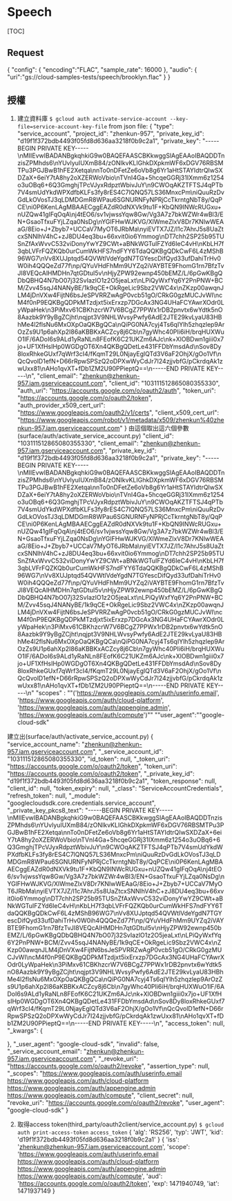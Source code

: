 # Speech

[TOC]

## Request

{
  "config": {
      "encoding":"FLAC",
      "sample_rate": 16000
  },
  "audio": {
      "uri":"gs://cloud-samples-tests/speech/brooklyn.flac"
  }
}

## 授權

1. 建立資料庫
`$ gcloud auth activate-service-account --key-file=service-account-key-file`
from json file:
{
  "type": "service_account",
  "project_id": "zhenkun-957",
  "private_key_id": "d19f1f372bdb4493f05fd8d636aa3218f0b9c2a1",
  "private_key": "-----BEGIN PRIVATE KEY-----\nMIIEvwIBADANBgkqhkiG9w0BAQEFAASCBKkwggSlAgEAAoIBAQDDTnzisZPMhds6\nYUvlyuIUXmB84/zONIkvKLIGhkDXpkmWF6xDGV76RBSMTPu3PGJBwB1hFE2Xetqa\nnTo0nDFetZe6oVb8g6Yr1aHtSTAYIdtrQIwSXDZaX+6eiY7tA8hy2oXZERWoVbio\nTVnI4Ga+5hcqeGGRj31IXmm6z1254o3uOBq6+6Q3GmghjTPcVJyxRdpztWbivJuY\n9CWOqAKZTFTSJ4qPTb7V4smUdYkdWPXdfbKLFs3fy8rES4C7lQNQ57LS36MnxcPm\niQuuRzDvGdLkOVosTJ3qLDMDGmR8WPau6SGNURNFyNPRjCcTkrntgNbT8y/QqPCE\ni0P6KenLAgMBAAECggEAZdR0dNXVk9tu1F+KbQN9INWcRUGxu+nUZQw41gIFqOqA\nj4tEO6/sv1vjwssYqw8Gw/Vg3A7z7bkWZWr4wBl3/EN+GsaoTfxuFYjLZqa0NsDg\nYGlFHwWJKVG/XlWmeZlxV8Dr7KNlwWEAaG/8Eio+J+Zbyb7+UCCaV7MyOT6JRbMa\nyiEVTX7JZ/l1c7AhrJ5s8UaZtcxSNNlhV4hC+zJ8DU4eq3bu+66xvit0io6Ymmog\nDT7chh2SP25b95TUSnZfAxWvvC532viDonyYwYZ9CWt+aBNkWGTuIFZYd6IeC4vH\nKbLH7f3qbLVFrFQZKQb0urCumWkHFS7ndFYY6TdaQQKBgQDkCwF6L4zMShB96WG7\nVv8XUJptqd54QVWtlVdeYgdN7TGYescDifQyd33ufDahiTrHv0W0ih4QQQeZd77f\np/QYuVHdFhMm9UYZq2iVAYBTE9FhomG1rn7BfzTvJI8VEQcAlHMDHn7qtGDtuI5v\nHjyZPW92ewnp450bEMZ/L/6pGwKBgQDbQBHQ4N7bO07j32SvIazlO1z2O5jeaLxt\nLPiQyWxfYq6Y2PnPNW+BCM/Zvv45sqJ4NANyBE/1k9qCE+OkRgeLic9Sbz2VWC4x\nZKzp00awqnJLM4jDnVXw4FijtN6bsJeSPVRRZwAgP0vcb51gO/CRkG0gzMUCJvWI\ncM4f0nP9EQKBgQDPkMTzdjxt5ixErxzp7DGcAx3NG4UHaFCYAwrXOdr0LyWpaHek\n3PiMxv61CBKhzcrW7V6BCgZ7PPWx1rDB2pnvtx6wYdtk5nO8Aazbk9Y9yBgZCjht\nqjpt3V9NHLWvsyPwfy6AdE2JTE29kvLyaU83HBhMe4l2flsNu6MxOXpOaQKBgQCa\nQiPG0NA7cyj4Ts6qIYlh5zhqzlep9ArOzZs9U1p6ahXp2I86aKBBKxACZcy8j6Cb\n7gyWhc40PIi6iH/brqHUXWuO1lF/6ADoI6s9ALd1yRaNLn8FEofK6C21UKZm6AJc\nk+XlOBDwn1giii0x7jo+UF1XfHsIHp0WGDgOT6Xn4QKBgQDetLe431FFDbYmsdAd\nSov8Dy8loxRhkeGUxf7qWrf3cI4/fKqmT29L0NjayEglQTd3V6aF2OhjX/gOo1Vf\nQcQvolD1efN+D66rRpwSPSzQ2oDPXwWyCdJr7I24zjjvbfG/pCkrdqAk1zwUxx81\nAHo1qvXT+fDb1ZM2U90PPieptQ==\n-----END PRIVATE KEY-----\n",
  "client_email": "<zhenkun@zhenkun-957.iam.gserviceaccount.com>",
  "client_id": "103111512865080355330",
  "auth_uri": "<https://accounts.google.com/o/oauth2/auth>",
  "token_uri": "<https://accounts.google.com/o/oauth2/token>",
  "auth_provider_x509_cert_url": "<https://www.googleapis.com/oauth2/v1/certs>",
  "client_x509_cert_url": "<https://www.googleapis.com/robot/v1/metadata/x509/zhenkun%40zhenkun-957.iam.gserviceaccount.com>"
}
由這個取出這六個參數(surface/auth/activate_service_account.py)
  "client_id": "103111512865080355330",
  "client_email": "<zhenkun@zhenkun-957.iam.gserviceaccount.com>",
  "private_key_id": "d19f1f372bdb4493f05fd8d636aa3218f0b9c2a1",
  "private_key": "-----BEGIN PRIVATE KEY-----\nMIIEvwIBADANBgkqhkiG9w0BAQEFAASCBKkwggSlAgEAAoIBAQDDTnzisZPMhds6\nYUvlyuIUXmB84/zONIkvKLIGhkDXpkmWF6xDGV76RBSMTPu3PGJBwB1hFE2Xetqa\nnTo0nDFetZe6oVb8g6Yr1aHtSTAYIdtrQIwSXDZaX+6eiY7tA8hy2oXZERWoVbio\nTVnI4Ga+5hcqeGGRj31IXmm6z1254o3uOBq6+6Q3GmghjTPcVJyxRdpztWbivJuY\n9CWOqAKZTFTSJ4qPTb7V4smUdYkdWPXdfbKLFs3fy8rES4C7lQNQ57LS36MnxcPm\niQuuRzDvGdLkOVosTJ3qLDMDGmR8WPau6SGNURNFyNPRjCcTkrntgNbT8y/QqPCE\ni0P6KenLAgMBAAECggEAZdR0dNXVk9tu1F+KbQN9INWcRUGxu+nUZQw41gIFqOqA\nj4tEO6/sv1vjwssYqw8Gw/Vg3A7z7bkWZWr4wBl3/EN+GsaoTfxuFYjLZqa0NsDg\nYGlFHwWJKVG/XlWmeZlxV8Dr7KNlwWEAaG/8Eio+J+Zbyb7+UCCaV7MyOT6JRbMa\nyiEVTX7JZ/l1c7AhrJ5s8UaZtcxSNNlhV4hC+zJ8DU4eq3bu+66xvit0io6Ymmog\nDT7chh2SP25b95TUSnZfAxWvvC532viDonyYwYZ9CWt+aBNkWGTuIFZYd6IeC4vH\nKbLH7f3qbLVFrFQZKQb0urCumWkHFS7ndFYY6TdaQQKBgQDkCwF6L4zMShB96WG7\nVv8XUJptqd54QVWtlVdeYgdN7TGYescDifQyd33ufDahiTrHv0W0ih4QQQeZd77f\np/QYuVHdFhMm9UYZq2iVAYBTE9FhomG1rn7BfzTvJI8VEQcAlHMDHn7qtGDtuI5v\nHjyZPW92ewnp450bEMZ/L/6pGwKBgQDbQBHQ4N7bO07j32SvIazlO1z2O5jeaLxt\nLPiQyWxfYq6Y2PnPNW+BCM/Zvv45sqJ4NANyBE/1k9qCE+OkRgeLic9Sbz2VWC4x\nZKzp00awqnJLM4jDnVXw4FijtN6bsJeSPVRRZwAgP0vcb51gO/CRkG0gzMUCJvWI\ncM4f0nP9EQKBgQDPkMTzdjxt5ixErxzp7DGcAx3NG4UHaFCYAwrXOdr0LyWpaHek\n3PiMxv61CBKhzcrW7V6BCgZ7PPWx1rDB2pnvtx6wYdtk5nO8Aazbk9Y9yBgZCjht\nqjpt3V9NHLWvsyPwfy6AdE2JTE29kvLyaU83HBhMe4l2flsNu6MxOXpOaQKBgQCa\nQiPG0NA7cyj4Ts6qIYlh5zhqzlep9ArOzZs9U1p6ahXp2I86aKBBKxACZcy8j6Cb\n7gyWhc40PIi6iH/brqHUXWuO1lF/6ADoI6s9ALd1yRaNLn8FEofK6C21UKZm6AJc\nk+XlOBDwn1giii0x7jo+UF1XfHsIHp0WGDgOT6Xn4QKBgQDetLe431FFDbYmsdAd\nSov8Dy8loxRhkeGUxf7qWrf3cI4/fKqmT29L0NjayEglQTd3V6aF2OhjX/gOo1Vf\nQcQvolD1efN+D66rRpwSPSzQ2oDPXwWyCdJr7I24zjjvbfG/pCkrdqAk1zwUxx81\nAHo1qvXT+fDb1ZM2U90PPieptQ==\n-----END PRIVATE KEY-----\n"
"scopes" : ""('<https://www.googleapis.com/auth/userinfo.email>', '<https://www.googleapis.com/auth/cloud-platform>', '<https://www.googleapis.com/auth/appengine.admin>', '<https://www.googleapis.com/auth/compute>')""
""user_agent":""google-cloud-sdk"

建立出(surface/auth/activate_service_account.py)
{
  "service_account_name": "<zhenkun@zhenkun-957.iam.gserviceaccount.com>",
  "_service_account_id": "103111512865080355330",
  "id_token": null,
  "_token_uri": "<https://accounts.google.com/o/oauth2/token>",
  "token_uri": "<https://accounts.google.com/o/oauth2/token>",
  "_private_key_id": "d19f1f372bdb4493f05fd8d636aa3218f0b9c2a1",
  "token_response": null,
  "client_id": null,
  "token_expiry": null,
  "_class": "ServiceAccountCredentials",
  "refresh_token": null,
  "_module": "googlecloudsdk.core.credentials.service_account",
  "_private_key_pkcs8_text": "-----BEGIN PRIVATE KEY-----\nMIIEvwIBADANBgkqhkiG9w0BAQEFAASCBKkwggSlAgEAAoIBAQDDTnzisZPMhds6\nYUvlyuIUXmB84/zONIkvKLIGhkDXpkmWF6xDGV76RBSMTPu3PGJBwB1hFE2Xetqa\nnTo0nDFetZe6oVb8g6Yr1aHtSTAYIdtrQIwSXDZaX+6eiY7tA8hy2oXZERWoVbio\nTVnI4Ga+5hcqeGGRj31IXmm6z1254o3uOBq6+6Q3GmghjTPcVJyxRdpztWbivJuY\n9CWOqAKZTFTSJ4qPTb7V4smUdYkdWPXdfbKLFs3fy8rES4C7lQNQ57LS36MnxcPm\niQuuRzDvGdLkOVosTJ3qLDMDGmR8WPau6SGNURNFyNPRjCcTkrntgNbT8y/QqPCE\ni0P6KenLAgMBAAECggEAZdR0dNXVk9tu1F+KbQN9INWcRUGxu+nUZQw41gIFqOqA\nj4tEO6/sv1vjwssYqw8Gw/Vg3A7z7bkWZWr4wBl3/EN+GsaoTfxuFYjLZqa0NsDg\nYGlFHwWJKVG/XlWmeZlxV8Dr7KNlwWEAaG/8Eio+J+Zbyb7+UCCaV7MyOT6JRbMa\nyiEVTX7JZ/l1c7AhrJ5s8UaZtcxSNNlhV4hC+zJ8DU4eq3bu+66xvit0io6Ymmog\nDT7chh2SP25b95TUSnZfAxWvvC532viDonyYwYZ9CWt+aBNkWGTuIFZYd6IeC4vH\nKbLH7f3qbLVFrFQZKQb0urCumWkHFS7ndFYY6TdaQQKBgQDkCwF6L4zMShB96WG7\nVv8XUJptqd54QVWtlVdeYgdN7TGYescDifQyd33ufDahiTrHv0W0ih4QQQeZd77f\np/QYuVHdFhMm9UYZq2iVAYBTE9FhomG1rn7BfzTvJI8VEQcAlHMDHn7qtGDtuI5v\nHjyZPW92ewnp450bEMZ/L/6pGwKBgQDbQBHQ4N7bO07j32SvIazlO1z2O5jeaLxt\nLPiQyWxfYq6Y2PnPNW+BCM/Zvv45sqJ4NANyBE/1k9qCE+OkRgeLic9Sbz2VWC4x\nZKzp00awqnJLM4jDnVXw4FijtN6bsJeSPVRRZwAgP0vcb51gO/CRkG0gzMUCJvWI\ncM4f0nP9EQKBgQDPkMTzdjxt5ixErxzp7DGcAx3NG4UHaFCYAwrXOdr0LyWpaHek\n3PiMxv61CBKhzcrW7V6BCgZ7PPWx1rDB2pnvtx6wYdtk5nO8Aazbk9Y9yBgZCjht\nqjpt3V9NHLWvsyPwfy6AdE2JTE29kvLyaU83HBhMe4l2flsNu6MxOXpOaQKBgQCa\nQiPG0NA7cyj4Ts6qIYlh5zhqzlep9ArOzZs9U1p6ahXp2I86aKBBKxACZcy8j6Cb\n7gyWhc40PIi6iH/brqHUXWuO1lF/6ADoI6s9ALd1yRaNLn8FEofK6C21UKZm6AJc\nk+XlOBDwn1giii0x7jo+UF1XfHsIHp0WGDgOT6Xn4QKBgQDetLe431FFDbYmsdAd\nSov8Dy8loxRhkeGUxf7qWrf3cI4/fKqmT29L0NjayEglQTd3V6aF2OhjX/gOo1Vf\nQcQvolD1efN+D66rRpwSPSzQ2oDPXwWyCdJr7I24zjjvbfG/pCkrdqAk1zwUxx81\nAHo1qvXT+fDb1ZM2U90PPieptQ==\n-----END PRIVATE KEY-----\n",
  "access_token": null,
  "_kwargs": {

  },
  "_user_agent": "google-cloud-sdk",
  "invalid": false,
  "_service_account_email": "<zhenkun@zhenkun-957.iam.gserviceaccount.com>",
  "_revoke_uri": "<https://accounts.google.com/o/oauth2/revoke>",
  "assertion_type": null,
  "_scopes": "<https://www.googleapis.com/auth/userinfo.email> <https://www.googleapis.com/auth/cloud-platform> <https://www.googleapis.com/auth/appengine.admin> <https://www.googleapis.com/auth/compute>",
  "client_secret": null,
  "revoke_uri": "<https://accounts.google.com/o/oauth2/revoke>",
  "user_agent": "google-cloud-sdk"
}

2. 取得access token(third_party/oauth2client/service_account.py)
`$ gcloud auth print-access-token`
`access_token`
{
  'alg': 'RS256',
  'typ': 'JWT',
  'kid': 'd19f1f372bdb4493f05fd8d636aa3218f0b9c2a1'
}
{
  'iss': '<zhenkun@zhenkun-957.iam.gserviceaccount.com>',
  'scope': '<https://www.googleapis.com/auth/userinfo.email> <https://www.googleapis.com/auth/cloud-platform> <https://www.googleapis.com/auth/appengine.admin> <https://www.googleapis.com/auth/compute>',
  'aud': '<https://accounts.google.com/o/oauth2/token>',
  'exp': 1471940749,
  'iat': 1471937149
}
